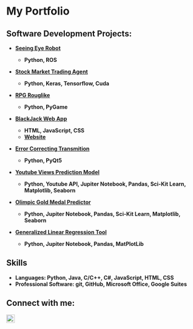 <h1>My Portfolio 

<h2> Software Development Projects:</h2>

-  <b>[Seeing Eye Robot](https://github.com/samchristoph/ITCS-5150-Project)
    *  Python, ROS
 
-  <b>[Stock Market Trading Agent](https://github.com/Nick-Petruccelli/stockBot)
    *  Python, Keras, Tensorflow, Cuda

-  <b>[RPG Rouglike](https://github.com/DungeonCrawlerProject/py-dungeon-crawler)
    *  Python, PyGame
  
-  <b>[BlackJack Web App](https://github.com/Nick-Petruccelli/Web-App-BlackJack)
    *  HTML, JavaScript, CSS
    * [Website](https://nick-petruccelli.github.io/Web-App-BlackJack/)
    
-  <b>[Error Correcting Transmition](https://github.com/Nick-Petruccelli/Error-Correcting-Transmition)
    * Python, PyQt5

- <b>[Youtube Views Prediction Model](https://github.com/Nick-Petruccelli/YT-Views-Prediction_Model)
  - Python, Youtube API, Jupiter Notebook, Pandas, Sci-Kit Learn, Matplotlib, Seaborn
 
- <b>[Olimpic Gold Medal Predictor](https://github.com/Nick-Petruccelli/Olimpic-Medal-Predicter)
  - Python, Jupiter Notebook, Pandas, Sci-Kit Learn, Matplotlib, Seaborn
    
- <b>[Generalized Linear Regression Tool](https://github.com/Nick-Petruccelli/Generalized-Linear-Regretion-Tool)</b>
  - Python, Jupiter Notebook, Pandas, MatPlotLib
  
<h2>Skills</h2>

  - Languages: Python, Java, C/C++, C#, JavaScript, HTML, CSS
  - Professional Software: git, GitHub, Microsoft Office, Google Suites

<h2> Connect with me:</h2>

[<img align="left" alt="JoshMadakor | LinkedIn" width="22px" src="https://cdn.jsdelivr.net/npm/simple-icons@v3/icons/linkedin.svg" />][linkedin]

[linkedin]: https://www.linkedin.com/in/nick-petruccelli-b8717625a/
